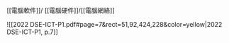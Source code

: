 [[電腦軟件]]/ [[電腦硬件]]/[[電腦網絡]]

![[2022 DSE-ICT-P1.pdf#page=7&rect=51,92,424,228&color=yellow|2022 DSE-ICT-P1, p.7]]
